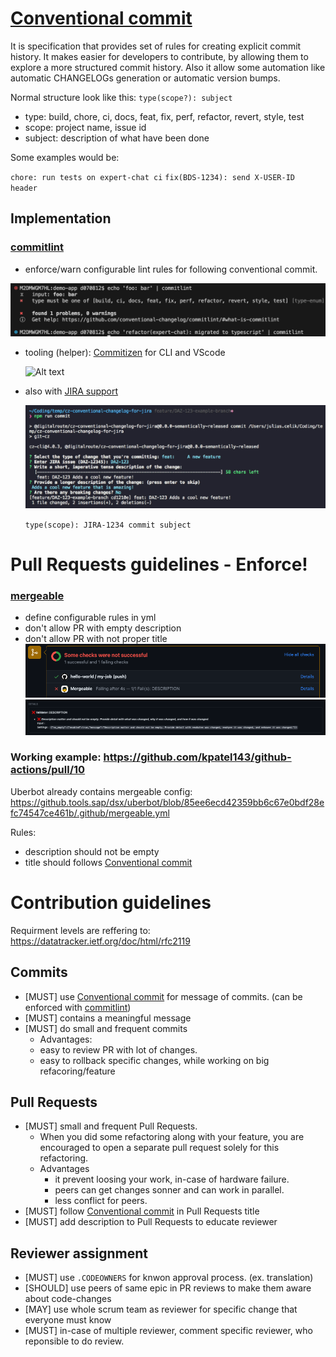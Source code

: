 # [Conventional commit](#cs)

It is specification that provides set of rules for creating explicit commit history. It makes easier for developers to contribute, by allowing them to explore a more structured commit history. Also it allow some automation like
automatic CHANGELOGs generation or automatic version bumps.

Normal structure look like this:
`type(scope?): subject`

- type: build, chore, ci, docs, feat, fix, perf, refactor, revert, style, test
- scope: project name, issue id
- subject: description of what have been done

Some examples would be:

`chore: run tests on expert-chat ci`
`fix(BDS-1234): send X-USER-ID header`

## Implementation

### [commitlint](https://github.com/conventional-changelog/commitlint)

- enforce/warn configurable lint rules for following conventional commit.

![alt text](commitlint.png "Title")

- tooling (helper): [Commitizen](https://commitizen.github.io/cz-cli/) for CLI and VScode

  ![Alt text](https://github.com/commitizen/cz-cli/raw/master/meta/screenshots/add-commit.png)

- also with [JIRA support](https://www.npmjs.com/package/@digitalroute/cz-conventional-changelog-for-jira?activeTab=readme)

  ![alt text](jira-commit.png "Title")

  `type(scope): JIRA-1234 commit subject`

# Pull Requests guidelines - Enforce!

### [mergeable](https://mergeable.readthedocs.io/en/latest/index.html)

- define configurable rules in yml
- don't allow PR with empty description
- don't allow PR with not proper title
  ![alt text](failing-check.png "Title")
  ![alt text](failing-detail.png "Title")

### Working example: https://github.com/kpatel143/github-actions/pull/10
Uberbot already contains mergeable config: https://github.tools.sap/dsx/uberbot/blob/85ee6ecd42359bb6c67e0bdf28efc74547ce461b/.github/mergeable.yml


Rules: 
- description should not be empty
- title should follows [Conventional commit](#cs)


# Contribution guidelines
Requirment levels are reffering to: https://datatracker.ietf.org/doc/html/rfc2119

## Commits
- [MUST] use [Conventional commit](#cs) for message of commits. (can be enforced with [commitlint](https://github.com/conventional-changelog/commitlint))
- [MUST] contains a meaningful message
- [MUST] do small and frequent commits
  -  Advantages:
    -  easy to review PR with lot of changes.
    -  easy to rollback specific changes, while working on big refacoring/feature
## Pull Requests
- [MUST] small and frequent Pull Requests.
  - When you did some refactoring along with your feature, you are encouraged to open a separate pull request solely for this refactoring.
  - Advantages
    - it prevent loosing your work, in-case of hardware failure.
    - peers can get changes sonner and can work in parallel.
    - less conflict for peers.
- [MUST] follow [Conventional commit](#cs) in Pull Requests title
- [MUST] add description to Pull Requests to educate reviewer
## Reviewer assignment
  - [MUST] use `.CODEOWNERS` for knwon approval process. (ex. translation)
  - [SHOULD] use peers of same epic in PR reviews to make them aware about code-changes
  - [MAY] use whole scrum team as reviewer for specific change that everyone must know
  - [MUST] in-case of multiple reviewer, comment specific reviewer, who reponsible to do review.
